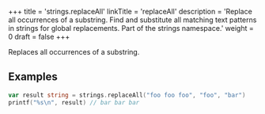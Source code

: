 +++
title = 'strings.replaceAll'
linkTitle = 'replaceAll'
description = 'Replace all occurrences of a substring. Find and substitute all matching text patterns in strings for global replacements. Part of the strings namespace.'
weight = 0
draft = false
+++

Replaces all occurrences of a substring.

## Examples

```go
var result string = strings.replaceAll("foo foo foo", "foo", "bar")
printf("%s\n", result) // bar bar bar
```


